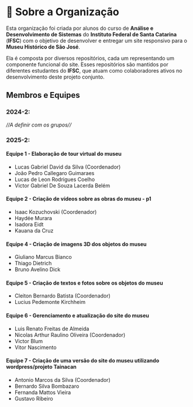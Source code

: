 # 📌 Sobre a Organização
Esta organização foi criada por alunos do curso de **Análise e Desenvolvimento de Sistemas** do **Instituto Federal de Santa Catarina** (**IFSC**) com o objetivo de desenvolver e entregar um site responsivo para o **Museu Histórico de São José**.

Ela é composta por diversos repositórios, cada um representando um componente funcional do site. Esses repositórios são mantidos por diferentes estudantes do **IFSC**, que atuam como colaboradores ativos no desenvolvimento deste projeto conjunto.

## Membros e Equipes
### 2024-2:
*//A definir com os grupos//*

### 2025-2:
#### Equipe 1 - Elaboração de tour virtual do museu
- Lucas Gabriel David da Silva (Coordenador)
- João Pedro Callegaro Guimaraes
- Lucas de Leon Rodrigues Coelho
- Victor Gabriel De Souza Lacerda Belém

#### Equipe 2 - Criação de vídeos sobre as obras do museu - p1
- Isaac Kozuchovski (Coordenador)
- Haydée Murara
- Isadora Eidt
- Kauana da Cruz

#### Equipe 4 - Criação de imagens 3D dos objetos do museu
- Giuliano Marcus Bianco
- Thiago Dietrich
- Bruno Avelino Dick
  
#### Equipe 5 - Criação de textos e fotos sobre os objetos do museu
- Cleiton Bernardo Batista (Coordenador)
- Lucius Pedemonte Kirchheim

#### Equipe 6 - Gerenciamento e atualização do site do museu
- Luis Renato Freitas de Almeida
- Nicolas Arthur Raulino Oliveira (Coordenador)
- Victor Blum
- Vitor Nascimento

#### Equipe 7 - Criação de uma versão do site do museu utilizando wordpress/projeto Tainacan
- Antonio Marcos da Silva (Coordenador)
- Bernardo Silva Bombazaro
- Fernanda Mattos Vieira
- Gustavo Ribeiro
